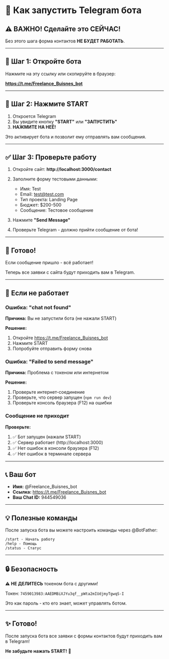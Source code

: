 # 🤖 Как запустить Telegram бота

## ⚠️ ВАЖНО! Сделайте это СЕЙЧАС!

Без этого шага форма контактов **НЕ БУДЕТ РАБОТАТЬ**.

---

## 📱 Шаг 1: Откройте бота

Нажмите на эту ссылку или скопируйте в браузер:

**https://t.me/Freelance_Buisnes_bot**

---

## 🚀 Шаг 2: Нажмите START

1. Откроется Telegram
2. Вы увидите кнопку **"START"** или **"ЗАПУСТИТЬ"**
3. **НАЖМИТЕ НА НЕЁ!**

Это активирует бота и позволит ему отправлять вам сообщения.

---

## ✅ Шаг 3: Проверьте работу

1. Откройте сайт: **http://localhost:3000/contact**
2. Заполните форму тестовыми данными:
   - Имя: Test
   - Email: test@test.com
   - Тип проекта: Landing Page
   - Бюджет: $200-500
   - Сообщение: Тестовое сообщение

3. Нажмите **"Send Message"**

4. Проверьте Telegram - должно прийти сообщение от бота!

---

## 🎉 Готово!

Если сообщение пришло - всё работает!

Теперь все заявки с сайта будут приходить вам в Telegram.

---

## 🐛 Если не работает

### Ошибка: "chat not found"

**Причина:** Вы не запустили бота (не нажали START)

**Решение:**
1. Откройте https://t.me/Freelance_Buisnes_bot
2. Нажмите START
3. Попробуйте отправить форму снова

### Ошибка: "Failed to send message"

**Причина:** Проблема с токеном или интернетом

**Решение:**
1. Проверьте интернет-соединение
2. Проверьте, что сервер запущен (`npm run dev`)
3. Проверьте консоль браузера (F12) на ошибки

### Сообщение не приходит

**Проверьте:**
1. ✅ Бот запущен (нажали START)
2. ✅ Сервер работает (http://localhost:3000)
3. ✅ Нет ошибок в консоли браузера (F12)
4. ✅ Нет ошибок в терминале сервера

---

## 📞 Ваш бот

- **Имя:** @Freelance_Buisnes_bot
- **Ссылка:** https://t.me/Freelance_Buisnes_bot
- **Ваш Chat ID:** 944549036

---

## 💡 Полезные команды

После запуска бота вы можете настроить команды через @BotFather:

```
/start - Начать работу
/help - Помощь
/status - Статус
```

---

## 🔒 Безопасность

⚠️ **НЕ ДЕЛИТЕСЬ** токеном бота с другими!

Токен: `7459013983:AAEDMBiXJYu3qf__pWta2mIUdjmyTgwqS-I`

Это как пароль - кто его знает, может управлять ботом.

---

## ✨ Готово!

После запуска бота все заявки с формы контактов будут приходить вам в Telegram!

**Не забудьте нажать START!** 🚀
